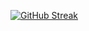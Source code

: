 [![GitHub Streak](https://streak-stats.demolab.com?user=KevinTrinh1227&theme=shadow-green&card_width=800)](https://git.io/streak-stats)
